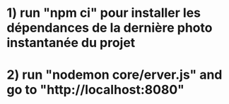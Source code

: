 # 1) run "npm ci" pour installer les dépendances de la dernière photo instantanée du projet
# 2) run "nodemon core/erver.js" and go to "http://localhost:8080" 
